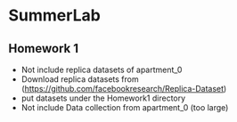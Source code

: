 # SummerLab

## Homework 1

- Not include replica datasets of apartment_0
- Download replica datasets from (<https://github.com/facebookresearch/Replica-Dataset>)
- put datasets under the Homework1 directory
- Not include Data collection from apartment_0 (too large)
